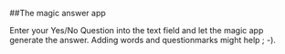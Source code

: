 ##The magic answer app

Enter your Yes/No Question into the text field and let the magic app generate the answer.
Adding words and questionmarks might help ; -).